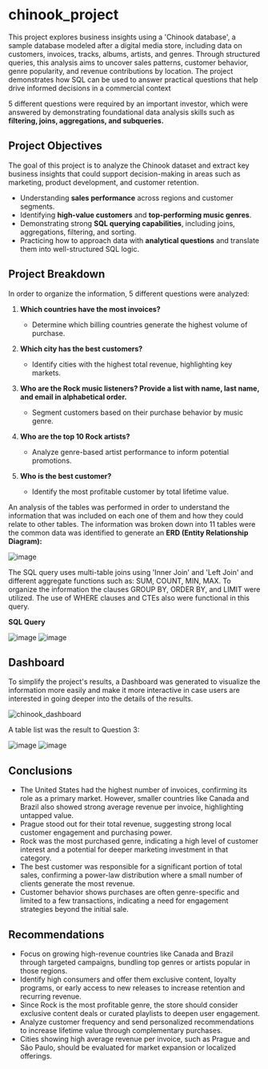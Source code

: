 # chinook_project

This project explores business insights using a 'Chinook database', a sample database modeled after a digital media store, including data on customers, invoices, tracks, albums, artists, and genres. 
Through structured queries, this analysis aims to uncover sales patterns, customer behavior, genre popularity, and revenue contributions by location. The project demonstrates how SQL can be used to answer practical questions that help drive informed decisions in a commercial context

5 different questions were required by an important investor, which were answered by demonstrating foundational data analysis skills such as **filtering, joins, aggregations, and subqueries.**

## Project Objectives

The goal of this project is to analyze the Chinook dataset and extract key business insights that could support decision-making in areas such as marketing, product development, and customer retention. 

- Understanding **sales performance** across regions and customer segments.
- Identifying **high-value customers** and **top-performing music genres**.
- Demonstrating strong **SQL querying capabilities**, including joins, aggregations, filtering, and sorting.
- Practicing how to approach data with **analytical questions** and translate them into well-structured SQL logic.

## Project Breakdown

In order to organize the information, 5 different questions were analyzed:

1. **Which countries have the most invoices?**
   - Determine which billing countries generate the highest volume of purchase.
    
2. **Which city has the best customers?**
   - Identify cities with the highest total revenue, highlighting key markets.
     
3. **Who are the Rock music listeners? Provide a list with name, last name, and email in alphabetical order.**
   - Segment customers based on their purchase behavior by music genre.
     
4. **Who are the top 10 Rock artists?**
   - Analyze genre-based artist performance to inform potential promotions.
     
5. **Who is the best customer?**
    - Identify the most profitable customer by total lifetime value.



An analysis of the tables was performed in order to understand the information that was included on each one of them and how they could relate to other tables. 
The information was broken down into 11 tables were the common data was identified to generate an **ERD (Entity Relationship Diagram):**

![image](https://github.com/user-attachments/assets/564d5828-de91-44a7-af45-999ef828d321)

The SQL query uses multi-table joins using 'Inner Join' and 'Left Join' and different aggregate functions such as: SUM, COUNT, MIN, MAX.
To organize the information the clauses GROUP BY, ORDER BY, and LIMIT were utilized.
The use of WHERE clauses and CTEs also were functional in this query.

**SQL Query**

![image](https://github.com/user-attachments/assets/a9b29c6d-0c20-42f5-8ec1-1aec60725ff7)
![image](https://github.com/user-attachments/assets/a7c828ae-9cb2-4d09-92e4-21c7e0adcc9f)

## Dashboard
To simplify the project's results, a Dashboard was generated to visualize the information more easily and make it more interactive in case users are interested in going deeper into the details of the results.

![chinook_dashboard](https://github.com/user-attachments/assets/5fdf1d4e-2bf8-4329-b8a1-86a5b6b7bd91)

A table list was the result to Question 3:

![image](https://github.com/user-attachments/assets/2c8ecae5-6153-4783-b7fd-27527f1fb509)
![image](https://github.com/user-attachments/assets/aaa4f81a-3bc4-47e1-93a7-7fb75ee01194)


## Conclusions

- The United States had the highest number of invoices, confirming its role as a primary market. However, smaller countries like Canada and Brazil also showed strong average revenue per invoice, highlighting untapped value.
- Prague stood out for their total revenue, suggesting strong local customer engagement and purchasing power.
- Rock was the most purchased genre, indicating a high level of customer interest and a potential for deeper marketing investment in that category.
- The best customer was responsible for a significant portion of total sales, confirming a power-law distribution where a small number of clients generate the most revenue.
- Customer behavior shows purchases are often genre-specific and limited to a few transactions, indicating a need for engagement strategies beyond the initial sale.


## Recommendations

- Focus on growing high-revenue countries like Canada and Brazil through targeted campaigns, bundling top genres or artists popular in those regions.
- Identify high consumers and offer them exclusive content, loyalty programs, or early access to new releases to increase retention and recurring revenue.
- Since Rock is the most profitable genre, the store should consider exclusive content deals or curated playlists to deepen user engagement.
- Analyze customer frequency and send personalized recommendations to increase lifetime value through complementary purchases.
- Cities showing high average revenue per invoice, such as Prague and São Paulo, should be evaluated for market expansion or localized offerings.


